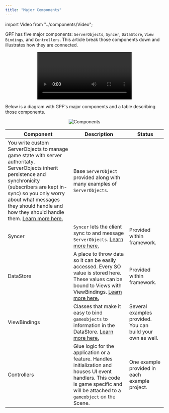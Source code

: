 ```yaml
---
title: "Major Components"
---
```


import Video from "../components/Video";

GPF has five major components: `ServerObjects`, `Syncer`, `DataStore`, `View Bindings`, and `Controllers`. This article break those components down and illustrates how they are connected.

<center>
<Video videoTitle="components" youtubeID="a0JAHUnTon4" />
</center>

Below is a diagram with GPF's major components and a table describing those components.

<center><img src ="/images/components.png" alt="Components"/></center>

| Component                                                                                                                                                                                                                                                                                         | Description                                                                                                                                                                       | Status                                                     |
| ------------------------------------------------------------------------------------------------------------------------------------------------------------------------------------------------------------------------------------------------------------------------------------------------- | --------------------------------------------------------------------------------------------------------------------------------------------------------------------------------- | ---------------------------------------------------------- |
| You write custom ServerObjects to manage game state with server authoritaty. ServerObjects inherit persistence and synchronicity (subscribers are kept in-sync) so you only worry about what messages they should handle and how they should handle them. [Learn more here.](/serverobject_guide) | Base `ServerObject` provided along with many examples of `ServerObjects`.                                                                                                         |
| Syncer                                                                                                                                                                                                                                                                                            | `Syncer` lets the client sync to and message `ServerObjects`. [Learn more here.](/syncer)                                                                                         | Provided within framework.                                 |
| DataStore                                                                                                                                                                                                                                                                                         | A place to throw data so it can be easily accessed. Every SO value is stored here. These values can be bound to Views with ViewBindings. [Learn more here.](/data_store)          | Provided within framework.                                 |
| ViewBindings                                                                                                                                                                                                                                                                                      | Classes that make it easy to bind `gameobjects` to information in the DataStore. [Learn more here.](/provided_view_bindings)                                                      | Several examples provided. You can build your own as well. |
| Controllers                                                                                                                                                                                                                                                                                       | Glue logic for the application or a feature. Handles initialization and houses UI event handlers. This code is game specific and will be attached to a `gameobject` on the Scene. | One example provided in each example project.              |
